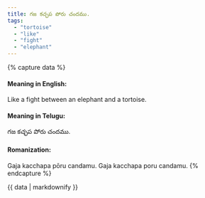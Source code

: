 ```yaml
---
title: గజ కచ్ఛప పోరు చందము.
tags:
  - "tortoise"
  - "like"
  - "fight"
  - "elephant"
---
```


{% capture data %}
#### Meaning in English:
Like a fight between an elephant and a tortoise.

#### Meaning in Telugu:
గజ కచ్ఛప పోరు చందము.

#### Romanization:
Gaja kacchapa pōru candamu.
Gaja kacchapa poru candamu.
{% endcapture %}

{{ data | markdownify }}

